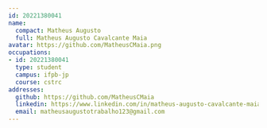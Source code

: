 ```yaml
---
id: 20221380041
name:
  compact: Matheus Augusto
  full: Matheus Augusto Cavalcante Maia
avatar: https://github.com/MatheusCMaia.png
occupations:
- id: 20221380041
  type: student
  campus: ifpb-jp
  course: cstrc
addresses:
  github: https://github.com/MatheusCMaia
  linkedin: https://www.linkedin.com/in/matheus-augusto-cavalcante-maia-a791912a3/
  email: matheusaugustotrabalho123@gmail.com
---
```


